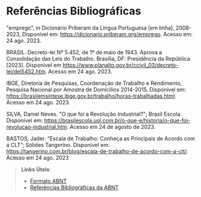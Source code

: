 # Referências Bibliográficas

"emprego", in Dicionário Priberam da Língua Portuguesa [em linha], 2008-2023, Disponível em: https://dicionario.priberam.org/emprego. Acesso em: 24 ago. 2023.

BRASIL. Decreto-lei Nº 5.452, de 1º de maio de 1943. Aprova a Consolidação das Leis do Trabalho. Brasília, DF: Presidência da República [2023]. Disponível em https://www.planalto.gov.br/ccivil_03/decreto-lei/del5452.htm. Acesso em 24 ago. 2023.

IBGE, Diretoria de Pesquisas, Coordenação de Trabalho e Rendimento, Pesquisa Nacional por Amostra de Domicílios 2014-2015. Disponível em: https://brasilemsintese.ibge.gov.br/trabalho/horas-trabalhadas.html. Acesso em 24 ago. 2023.

SILVA, Daniel Neves. "O que foi a Revolução Industrial?"; Brasil Escola. Disponível em: https://brasilescola.uol.com.br/o-que-e/historia/o-que-foi-revolucao-industrial.htm. Acesso em 24 de agosto de 2023.

BASTOS, Jader. “Escala de Trabalho: Conheça as Principais de Acordo com a CLT”; Sólides Tangerino. Disponível em: https://tangerino.com.br/blog/escala-de-trabalho-de-acordo-com-a-clt/. Acesso em 24 ago. 2023

> **Links Úteis**:
> - [Formato ABNT](https://www.normastecnicas.com/abnt/)
> - [Referências Bibliográficas da ABNT](https://comunidade.rockcontent.com/referencia-bibliografica-abnt/)
